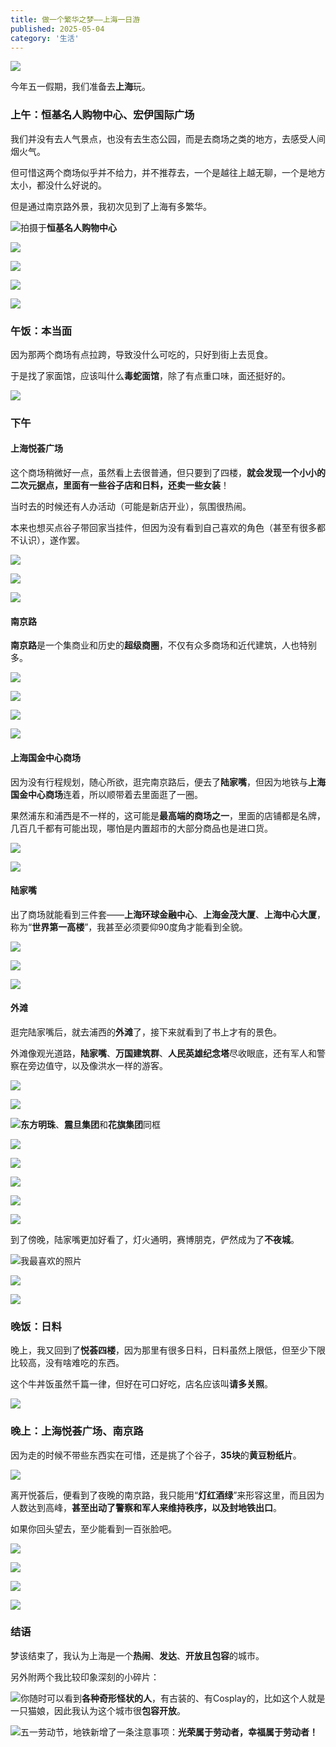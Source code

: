 ```yaml
---
title: 做一个繁华之梦——上海一日游
published: 2025-05-04
category: '生活'
---
```


![](images/5124ffa3cda02a6f983501a468ce7e57-scaled.jpg)

今年五一假期，我们准备去**上海**玩。

### 上午：恒基名人购物中心、宏伊国际广场

我们并没有去人气景点，也没有去生态公园，而是去商场之类的地方，去感受人间烟火气。

但可惜这两个商场似乎并不给力，并不推荐去，一个是越往上越无聊，一个是地方太小，都没什么好说的。

但是通过南京路外景，我初次见到了上海有多繁华。

![](images/IMG_20250503_114330-scaled.jpg)拍摄于**恒基名人购物中心**

![](images/IMG_20250503_113144-scaled.jpg)

![](images/IMG_20250503_121023-scaled.jpg)

![](images/IMG_20250503_112949-scaled.jpg)

![](images/IMG_20250503_121206-scaled.jpg)

### 午饭：本当面

因为那两个商场有点拉跨，导致没什么可吃的，只好到街上去觅食。

于是找了家面馆，应该叫什么**毒蛇面馆**，除了有点重口味，面还挺好的。

![](images/IMG_20250503_123058-scaled.jpg)

### 下午

#### 上海悦荟广场

这个商场稍微好一点，虽然看上去很普通，但只要到了四楼，**就会发现一个小小的二次元据点，里面有一些谷子店和日料，还卖一些女装**！

当时去的时候还有人办活动（可能是新店开业），氛围很热闹。

本来也想买点谷子带回家当挂件，但因为没有看到自己喜欢的角色（甚至有很多都不认识），遂作罢。

![](images/IMG_20250503_130608-scaled.jpg)

![](images/IMG_20250503_132401-scaled.jpg)

![](images/IMG_20250503_132447-scaled.jpg)

#### 南京路

**南京路**是一个集商业和历史的**超级商圈**，不仅有众多商场和近代建筑，人也特别多。

![](images/IMG_20250503_134452-scaled.jpg)

![](images/IMG_20250503_114430-scaled.jpg)

![](images/IMG_20250503_141620-scaled.jpg)

![](images/IMG_20250503_135608-scaled.jpg)

#### 上海国金中心商场

因为没有行程规划，随心所欲，逛完南京路后，便去了**陆家嘴**，但因为地铁与**上海国金中心商场**连着，所以顺带着去里面逛了一圈。

果然浦东和浦西是不一样的，这可能是**最高端的商场之一**，里面的店铺都是名牌，几百几千都有可能出现，哪怕是内置超市的大部分商品也是进口货。

![](images/IMG_20250503_144557-scaled.jpg)

![](images/IMG_20250503_150130-scaled.jpg)

#### 陆家嘴

出了商场就能看到三件套——**上海环球金融中心**、**上海金茂大厦**、**上海中心大厦**，称为“**世界第一高楼**”，我甚至必须要仰90度角才能看到全貌。

![](images/IMG_20250503_154535-scaled.jpg)

![](images/IMG_20250503_150921-scaled.jpg)

![](images/IMG_20250503_154618-scaled.jpg)

#### 外滩

逛完陆家嘴后，就去浦西的**外滩**了，接下来就看到了书上才有的景色。

外滩像观光道路，**陆家嘴**、**万国建筑群**、**人民英雄纪念塔**尽收眼底，还有军人和警察在旁边值守，以及像洪水一样的游客。

![](images/IMG_20250503_161806-scaled.jpg)

![](images/IMG_20250503_172936-scaled.jpg)

![](images/IMG_20250503_164553-scaled.jpg)**东方明珠**、**震旦集团**和**花旗集团**同框

![](images/IMG_20250503_173620-scaled.jpg)

![](images/IMG_20250503_170107-scaled.jpg)

![](images/IMG_20250503_170758-scaled.jpg)

![](images/IMG_20250503_173810-scaled.jpg)

![](images/IMG_20250503_170711-scaled.jpg)

到了傍晚，陆家嘴更加好看了，灯火通明，赛博朋克，俨然成为了**不夜城**。

![](images/IMG_20250503_183938-scaled.jpg)我最喜欢的照片

![](images/IMG_20250503_184142-scaled.jpg)

![](images/IMG_20250503_184124-scaled.jpg)

### 晚饭：日料

晚上，我又回到了**悦荟四楼**，因为那里有很多日料，日料虽然上限低，但至少下限比较高，没有啥难吃的东西。

这个牛丼饭虽然千篇一律，但好在可口好吃，店名应该叫**请多关照**。

![](images/IMG_20250503_191133-scaled.jpg)

### 晚上：上海悦荟广场、南京路

因为走的时候不带些东西实在可惜，还是挑了个谷子，**35块**的**黄豆粉纸片**。

![](images/IMG_20250503_231946-scaled.jpg)

离开悦荟后，便看到了夜晚的南京路，我只能用“**灯红酒绿**”来形容这里，而且因为人数达到高峰，**甚至出动了警察和军人来维持秩序，以及封地铁出口**。

如果你回头望去，至少能看到一百张脸吧。

![](images/IMG_20250503_194854-scaled.jpg)

![](images/IMG_20250503_195145-scaled.jpg)

![](images/IMG_20250503_194658-scaled.jpg)

![](images/IMG_20250503_194024-scaled.jpg)

### 结语

梦该结束了，我认为上海是一个**热闹**、**发达**、**开放且包容**的城市。

另外附两个我比较印象深刻的小碎片：

![](images/IMG_20250503_201041-scaled.jpg)你随时可以看到**各种奇形怪状的人**，有古装的、有Cosplay的，比如这个人就是一只猫娘，因此我认为这个城市很**包容开放**。

![](images/IMG_20250503_200233-scaled.jpg)五一劳动节，地铁新增了一条注意事项：**光荣属于劳动者，幸福属于劳动者！**